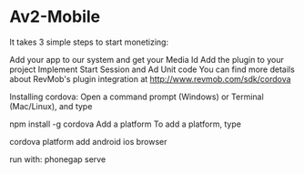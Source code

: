 # Av2-Mobile
 It takes 3 simple steps to start monetizing:

Add your app to our system and get your Media Id
Add the plugin to your project
Implement Start Session and Ad Unit code
You can find more details about RevMob's plugin integration at http://www.revmob.com/sdk/cordova

Installing cordova:
Open a command prompt (Windows) or Terminal (Mac/Linux), and type

npm install -g cordova
Add a platform
To add a platform, type

cordova platform add android ios browser

run with:
phonegap serve
